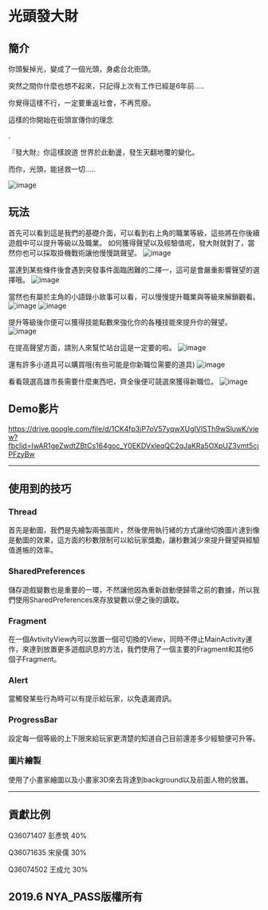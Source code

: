 # 光頭發大財
## 簡介
你頭髮掉光，變成了一個光頭，身處台北街頭。

突然之間你什麼也想不起來，只記得上次有工作已經是6年前.....

你覺得這樣不行，一定要重返社會，不再荒廢。

這樣的你開始在街頭宣傳你的理念

.

『發大財』你這樣說道
世界於此動盪，發生天翻地覆的變化。

而你，光頭，能拯救一切.....

![image](https://github.com/andy010725/FaDaMoney/blob/master/pictures/%E5%B0%81%E9%9D%A2.png)

## 玩法

首先可以看到這是我們的基礎介面，可以看到右上角的職業等級，這些將在你後續遊戲中可以提升等級以及職業。
如何獲得聲望以及經驗值呢，發大財就對了，當然你也可以採取掛機戰術讓他慢慢跳聲望。
![image](https://github.com/andy010725/FaDaMoney/blob/master/readpic/1.gif)

當達到某些條件後會遇到突發事件面臨困難的二擇一，這可是會嚴重影響聲望的選擇哦。
![image](https://github.com/andy010725/FaDaMoney/blob/master/readpic/2.png)

當然也有屬於主角的小語錄小故事可以看，可以慢慢提升職業與等級來解鎖觀看。
![image](https://github.com/andy010725/FaDaMoney/blob/master/readpic/3.png)
![image](https://github.com/andy010725/FaDaMoney/blob/master/readpic/4.gif)

提升等級後你便可以獲得技能點數來強化你的各種技能來提升你的聲望。
![image](https://github.com/andy010725/FaDaMoney/blob/master/readpic/5.png)

在提高聲望方面，請別人來幫忙站台這是一定要的啦。
![image](https://github.com/andy010725/FaDaMoney/blob/master/readpic/6.gif)

還有許多小道具可以購買哦(有些可能是你新職位需要的道具)
![image](https://github.com/andy010725/FaDaMoney/blob/master/readpic/7.gif)


看看競選高雄市長需要什麼東西吧，齊全後便可競選來獲得新職位。
![image](https://github.com/andy010725/FaDaMoney/blob/master/readpic/8.gif)

## Demo影片
https://drive.google.com/file/d/1CK4fp3jP7oV57yqwXUgIVlSTh9wSluwK/view?fbclid=IwAR1geZwdtZBtCs164goc_Y0EKDVxleqQC2qJaKRa5OXpUZ3ymt5cjPFzyBw

------------------------------------------------------------------------------------------------------------------------
## 使用到的技巧

### Thread
首先是動圖，我們是先繪製兩張圖片，然後使用執行緒的方式讓他切換圖片達到像是動圖的效果，這方面的秒數限制可以給玩家獎勵，讓秒數減少來提升聲望與經驗值進帳的效率。

### SharedPreferences
儲存遊戲變數也是重要的一環，不然讓他因為重新啟動便歸零之前的數據，所以我們使用SharedPreferences來存放變數以便之後的讀取。

### Fragment
在一個AvtivityView內可以放置一個可切換的View，同時不停止MainActivity運作，來達到放置更多遊戲訊息的方法，我們使用了一個主要的Fragment和其他6個子Fragment。

### Alert
當觸發某些行為時可以有提示給玩家，以免遺漏資訊。

### ProgressBar
設定每一個等級的上下限來給玩家更清楚的知道自己目前還差多少經驗便可升等。

### 圖片繪製
使用了小畫家繪圖以及小畫家3D來去背達到background以及前面人物的放置。

--------------------------------------------------------------------------------------------------------------------------------------
## 貢獻比例 
Q36071407 彭彥筑 40% 

Q36071635 宋泉儒 30%


Q36074502 王成允 30%



## 2019.6 NYA_PASS版權所有
